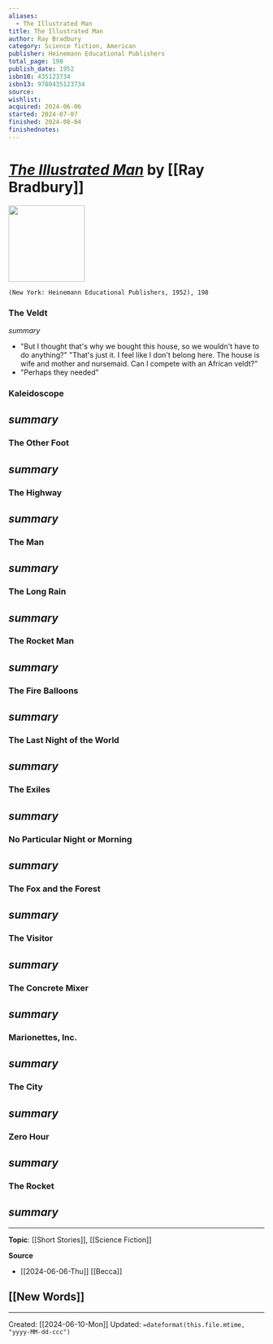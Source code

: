 ```yaml
---
aliases:
  - The Illustrated Man
title: The Illustrated Man
author: Ray Bradbury
category: Science fiction, American
publisher: Heinemann Educational Publishers
total_page: 198
publish_date: 1952
isbn10: 435123734
isbn13: 9780435123734
source: 
wishlist: 
acquired: 2024-06-06
started: 2024-07-07
finished: 2024-08-04
finishednotes:
---
```

# *[The Illustrated Man]()* by [[Ray Bradbury]]

<img src="http://books.google.com/books/content?id=i0zvLgEACAAJ&printsec=frontcover&img=1&zoom=1&source=gbs_api" width=150>

`(New York: Heinemann Educational Publishers, 1952), 198`


### The Veldt
*summary*
- "But I thought that's why we bought this house, so we wouldn't have to do anything?" "That's just it. I feel like I don't belong here. The house is wife and mother and nursemaid. Can I compete with an African veldt?"
- "Perhaps they needed"
### Kaleidoscope
*summary*
- 
### The Other Foot 
*summary*
- 
### The Highway
*summary*
- 
### The Man 
*summary*
- 
### The Long Rain 
*summary*
- 
### The Rocket Man 
*summary*
- 
### The Fire Balloons 
*summary*
- 
### The Last Night of the World 
*summary*
- 
### The Exiles 
*summary*
- 
### No Particular Night or Morning 
*summary*
- 
### The Fox and the Forest 
*summary*
- 
### The Visitor 
*summary*
- 
### The Concrete Mixer 
*summary*
- 
### Marionettes, Inc. 
*summary*
- 
### The City 
*summary*
- 
### Zero Hour 
*summary*
- 
### The Rocket 
*summary*
- 
--- 
**Topic**: [[Short Stories]], [[Science Fiction]]

**Source**
- [[2024-06-06-Thu]] [[Becca]]
 
**[[New Words]]**
- 

---
Created: [[2024-06-10-Mon]]
Updated: `=dateformat(this.file.mtime, "yyyy-MM-dd-ccc")`